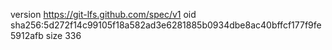 version https://git-lfs.github.com/spec/v1
oid sha256:5d272f14c99105f18a582ad3e6281885b0934dbe8ac40bffcf177f9fe5912afb
size 336

